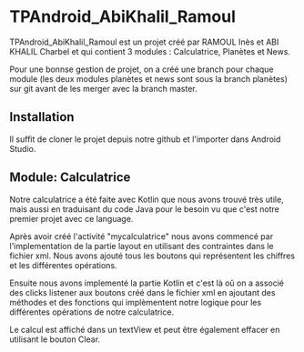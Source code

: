 # TPAndroid_AbiKhalil_Ramoul

TPAndroid_AbiKhalil_Ramoul est un projet créé par RAMOUL Inès et ABI KHALIL Charbel et qui contient 3 modules : Calculatrice, Planètes et News. 

Pour une bonnse gestion de projet, on a créé une branch pour chaque module (les deux modules planètes et news sont sous la branch planètes) sur git avant de les merger avec la branch master.

## Installation

Il suffit de cloner le projet depuis notre github et l'importer dans Android Studio.

## Module: Calculatrice

Notre calculatrice a été faite avec Kotlin que nous avons trouvé très utile, mais aussi en traduisant du code Java pour le besoin vu que c'est notre premier projet avec ce language.

Après avoir créé l'activité "mycalculatrice" nous avons commencé par l'implementation de la partie layout en utilisant des contraintes dans le fichier xml. Nous avons ajouté tous les boutons qui représentent les chiffres et les différentes opérations.

Ensuite nous avons implementé la partie Kotlin et c'est là oû on a associé des clicks listener aux boutons créé dans le fichier xml en ajoutant des méthodes et des fonctions qui implèmentent notre logique pour les différentes opérations de notre calculatrice.

Le calcul est affiché dans un textView et peut être également effacer en utilisant le bouton Clear.

